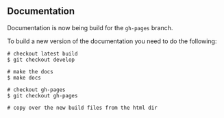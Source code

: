 ## Documentation

Documentation is now being build for the `gh-pages` branch.

To build a new version of the documentation you need to do the following:

```
# checkout latest build
$ git checkout develop

# make the docs
$ make docs

# checkout gh-pages
$ git checkout gh-pages

# copy over the new build files from the html dir
